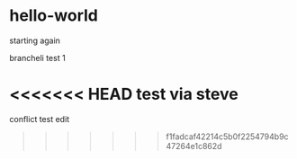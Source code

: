 # hello-world

starting again

brancheli test 1

<<<<<<< HEAD
test via steve
=======
conflict test edit
>>>>>>> f1fadcaf42214c5b0f2254794b9c47264e1c862d

